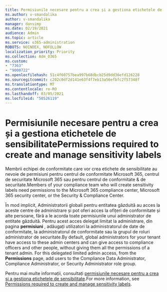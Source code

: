 ```yaml
---
title: Permisiunile necesare pentru a crea și a gestiona etichetele de sensibilitate
ms.author: v-smandalika
author: v-smandalika
manager: dansimp
ms.date: 02/19/2021
audience: Admin
ms.topic: article
ms.service: o365-administration
ROBOTS: NOINDEX, NOFOLLOW
localization_priority: Priority
ms.collection: Adm_O365
ms.custom:
- "7363"
- "9000722"
ms.openlocfilehash: 51c4f60757bea997b68dbcb25d9dd36efd126228
ms.sourcegitcommit: c202c0df2d141e63f4f7eb13a56efbfc2f57348f
ms.translationtype: MT
ms.contentlocale: ro-RO
ms.lasthandoff: 03/05/2021
ms.locfileid: "50526119"
---
```

# <a name="permissions-required-to-create-and-manage-sensitivity-labels"></a><span data-ttu-id="48e11-102">Permisiunile necesare pentru a crea și a gestiona etichetele de sensibilitate</span><span class="sxs-lookup"><span data-stu-id="48e11-102">Permissions required to create and manage sensitivity labels</span></span>

<span data-ttu-id="48e11-103">Membrii echipei de conformitate care vor crea etichete de sensibilitate au nevoie de permisiuni pentru centrul de conformitate Microsoft 365, centrul de securitate Microsoft 365 sau pentru centrul de conformitate & de securitate.</span><span class="sxs-lookup"><span data-stu-id="48e11-103">Members of your compliance team who will create sensitivity labels need permissions to the Microsoft 365 compliance center, Microsoft 365 security center, or the Security & Compliance Center.</span></span>

<span data-ttu-id="48e11-104">În mod implicit, Administratorii globali pentru entitatea găzduită au acces la aceste centre de administrare și pot oferi acces la ofițeri de conformitate și alte persoane, fără a le acorda toate permisiunile unui administrator de entitate găzduită. Pentru acest acces delegat limitat la administrare, din pagina **permisiuni** , adăugați utilizatori la administratorul de date de conformitate, la administratorul de conformitate sau la grupul de roluri administrator de securitate.</span><span class="sxs-lookup"><span data-stu-id="48e11-104">By default, global administrators for your tenant have access to these admin centers and can give access to compliance officers and other people, without giving them all the permissions of a tenant admin. For this delegated limited admin access, from the **Permissions** page, add users to the Compliance Data Administrator, Compliance Administrator, or Security Administrator role group.</span></span>

<span data-ttu-id="48e11-105">Pentru mai multe informații, consultați [permisiunile necesare pentru a crea și a gestiona etichetele de sensibilitate](https://docs.microsoft.com/microsoft-365/compliance/get-started-with-sensitivity-labels).</span><span class="sxs-lookup"><span data-stu-id="48e11-105">For more information, see [Permissions required to create and manage sensitivity labels](https://docs.microsoft.com/microsoft-365/compliance/get-started-with-sensitivity-labels).</span></span>